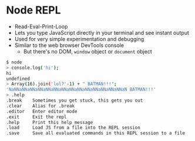 # Node REPL

* Read-Eval-Print-Loop 
* Lets you type JavaScript directly in your terminal and see instant output
* Used for very simple experimentation and debugging
* Similar to the web browser DevTools console 
  * But there's no DOM, `window` object or `document` object

```bash
$ node
> console.log('hi');
hi
undefined
> Array(16).join('lol?'-1) + " BATMAN!!!";
'NaNNaNNaNNaNNaNNaNNaNNaNNaNNaNNaNNaNNaNNaNNaN BATMAN!!!'
> .help
.break    Sometimes you get stuck, this gets you out
.clear    Alias for .break
.editor   Enter editor mode
.exit     Exit the repl
.help     Print this help message
.load     Load JS from a file into the REPL session
.save     Save all evaluated commands in this REPL session to a file
```
